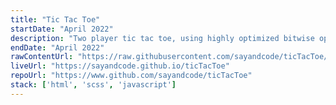 ```yaml
---
title: "Tic Tac Toe"
startDate: "April 2022"
description: "Two player tic tac toe, using highly optimized bitwise operations. Built with vanilla JS and SCSS"
endDate: "April 2022"
rawContentUrl: "https://raw.githubusercontent.com/sayandcode/ticTacToe/main"
liveUrl: "https://sayandcode.github.io/ticTacToe"
repoUrl: "https://www.github.com/sayandcode/ticTacToe"
stack: ['html', 'scss', 'javascript']
---
```

